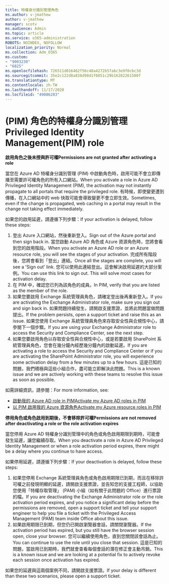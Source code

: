 ```yaml
---
title: 特權身分識別管理角色
ms.author: v-jmathew
author: v-jmathew
manager: scotv
ms.audience: Admin
ms.topic: article
ms.service: o365-administration
ROBOTS: NOINDEX, NOFOLLOW
localization_priority: Normal
ms.collection: Adm_O365
ms.custom:
- "9003230"
- "6825"
ms.openlocfilehash: 726511d016462f56c48a4272b57abc3e9f0cbc3d
ms.sourcegitcommit: 35e2c122d8a838d98d1f0851c29b16282261580f
ms.translationtype: MT
ms.contentlocale: zh-TW
ms.lasthandoff: 11/17/2020
ms.locfileid: "49086283"
---
```

# <a name="privileged-identity-managementpim-role"></a><span data-ttu-id="c416b-102"> (PIM) 角色的特權身分識別管理</span><span class="sxs-lookup"><span data-stu-id="c416b-102">Privileged Identity Management(PIM) role</span></span>

<span data-ttu-id="c416b-103">**啟用角色之後未授與許可權**</span><span class="sxs-lookup"><span data-stu-id="c416b-103">**Permissions are not granted after activating a role**</span></span>

<span data-ttu-id="c416b-104">當您在 Azure AD 特權身分識別管理 (PIM) 中啟動角色時，啟用可能不會立即傳播至需要許可權角色的所有入口網站。</span><span class="sxs-lookup"><span data-stu-id="c416b-104">When you activate a role in Azure AD Privileged Identity Management (PIM), the activation may not instantly propagate to all portals that require the privileged role.</span></span> <span data-ttu-id="c416b-105">有時候，即使變更遭到傳播，在入口網站中的 web 快取可能會導致變更不會立即生效。</span><span class="sxs-lookup"><span data-stu-id="c416b-105">Sometimes, even if the change is propagated, web caching in a portal may result in the change not taking effect immediately.</span></span>

<span data-ttu-id="c416b-106">如果您的啟用延遲，請遵循下列步驟：</span><span class="sxs-lookup"><span data-stu-id="c416b-106">If your activation is delayed, follow these steps:</span></span>

1. <span data-ttu-id="c416b-107">登出 Azure 入口網站，然後重新登入。</span><span class="sxs-lookup"><span data-stu-id="c416b-107">Sign out of the Azure portal and then sign back in.</span></span> <span data-ttu-id="c416b-108">當您啟動 Azure AD 角色或 Azure 資源角色時，您將會看到您的啟用階段。</span><span class="sxs-lookup"><span data-stu-id="c416b-108">When you activate an Azure AD role or an Azure resource role, you will see the stages of your activation.</span></span> <span data-ttu-id="c416b-109">完成所有階段後，您將會看到「登出」連結。</span><span class="sxs-lookup"><span data-stu-id="c416b-109">Once all the stages are complete, you will see a 'Sign out' link.</span></span> <span data-ttu-id="c416b-110">您可以使用此連結登出。這會解決啟用延遲的大部分案例。</span><span class="sxs-lookup"><span data-stu-id="c416b-110">You can use this link to sign out. This will solve most cases for activation delay.</span></span>
2. <span data-ttu-id="c416b-111">在 PIM 中，確認您已列為該角色的成員。</span><span class="sxs-lookup"><span data-stu-id="c416b-111">In PIM, verify that you are listed as the member of the role.</span></span>
3. <span data-ttu-id="c416b-112">如果您要啟用 Exchange 系統管理員角色，請確定登出後再重新登入。</span><span class="sxs-lookup"><span data-stu-id="c416b-112">If you are activating the Exchange Administrator role, make sure you sign out and sign back in.</span></span> <span data-ttu-id="c416b-113">如果問題持續發生，請開啟支援票證，並將此問題當做問題提出。</span><span class="sxs-lookup"><span data-stu-id="c416b-113">If the problem persists, open a support ticket and raise this as an issue.</span></span> <span data-ttu-id="c416b-114">如果您使用 Exchange 系統管理員角色來存取安全性與合規性中心，請參閱下一個步驟。</span><span class="sxs-lookup"><span data-stu-id="c416b-114">If you are using your Exchange Administrator role to access the Security and Compliance Center, see the next step.</span></span>
4. <span data-ttu-id="c416b-115">如果您要啟用角色以存取安全性與合規性中心，或是若要啟用 SharePoint 系統管理員角色，您會在幾分鐘內經歷幾分鐘內的啟動延遲。</span><span class="sxs-lookup"><span data-stu-id="c416b-115">If you are activating a role to access the Security and Compliance Center or if you are activating the SharePoint Administrator role, you will experience some activation delay from a few minutes up to a few hours.</span></span> <span data-ttu-id="c416b-116">這是已知的問題，我們積極與這些小組合作，盡可能立即解決此問題。</span><span class="sxs-lookup"><span data-stu-id="c416b-116">This is a known issue and we are actively working with these teams to resolve this issue as soon as possible.</span></span>

<span data-ttu-id="c416b-117">如需詳細資訊，請參閱：</span><span class="sxs-lookup"><span data-stu-id="c416b-117">For more information, see:</span></span>

- [<span data-ttu-id="c416b-118">啟動我的 Azure AD role in PIM</span><span class="sxs-lookup"><span data-stu-id="c416b-118">Activate my Azure AD roles in PIM</span></span>](https://docs.microsoft.com/azure/active-directory/privileged-identity-management/pim-how-to-activate-role?WT.mc_id=Portal-Microsoft_Azure_Support "HTTPs://docs.microsoft.com/azure/active-directory/privileged-identity-management/pim-how-to-activate-role?wt.mc_id=portal-microsoft_azure_support")
- [<span data-ttu-id="c416b-119">以 PIM 啟用我的 Azure 資源角色</span><span class="sxs-lookup"><span data-stu-id="c416b-119">Activate my Azure resource roles in PIM</span></span>](https://docs.microsoft.com/azure/active-directory/privileged-identity-management/pim-resource-roles-activate-your-roles?WT.mc_id=Portal-Microsoft_Azure_Support "HTTPs://docs.microsoft.com/azure/active-directory/privileged-identity-management/pim-resource-roles-activate-your-roles?wt.mc_id=portal-microsoft_azure_support")

<span data-ttu-id="c416b-120">**停用角色或角色啟用到期後，不會移除許可權**</span><span class="sxs-lookup"><span data-stu-id="c416b-120">**Permissions are not removed after deactivating a role or the role activation expires**</span></span>

<span data-ttu-id="c416b-121">當您停用 Azure AD 特權身分識別管理中的角色或角色啟用期限到期時，可能會發生延遲，讓您繼續存取。</span><span class="sxs-lookup"><span data-stu-id="c416b-121">When you deactivate a role in Azure AD Privileged Identity Management or when a role activation period expires, there might be a delay where you continue to have access.</span></span>

<span data-ttu-id="c416b-122">如果停用延遲，請遵循下列步驟：</span><span class="sxs-lookup"><span data-stu-id="c416b-122">If your deactivation is delayed, follow these steps:</span></span>

1. <span data-ttu-id="c416b-123">如果您停用 Exchange 系統管理員角色或角色啟用期限已到期，而且在移除許可權之前發現明顯的延遲，請開啟支援票證，並告知您的支援工程師，以協助您使用「特權存取管理」 (PAM) 小組（如有關于此問題的 Office）進行票證的檔。</span><span class="sxs-lookup"><span data-stu-id="c416b-123">If you are deactivating the Exchange Administrator role or the role activation period expires, and you notice a significant delay before the permissions are removed, open a support ticket and tell your support engineer to help you file a ticket with the Privileged Access Management (PAM) team inside Office about this issue.</span></span>
2. <span data-ttu-id="c416b-124">如果啟用期限已到期，但您仍已開啟瀏覽器會話，請關閉瀏覽器。</span><span class="sxs-lookup"><span data-stu-id="c416b-124">If the activation period has expired, but you still have the browser session open, close your browser.</span></span> <span data-ttu-id="c416b-125">您可以繼續使用角色，直到您關閉該會話為止。</span><span class="sxs-lookup"><span data-stu-id="c416b-125">You can continue to use the role until you close that session.</span></span> <span data-ttu-id="c416b-126">這是已知的問題，當啟用已到期時，我們就會查看每個會話的潛在修正會主動吊銷。</span><span class="sxs-lookup"><span data-stu-id="c416b-126">This is a known issue and we are looking at a potential fix to actively revoke each session once activation has expired.</span></span>

<span data-ttu-id="c416b-127">如果您的延遲與這兩個案例不同，請開啟支援票證。</span><span class="sxs-lookup"><span data-stu-id="c416b-127">If your delay is different than these two scenarios, please open a support ticket.</span></span>
